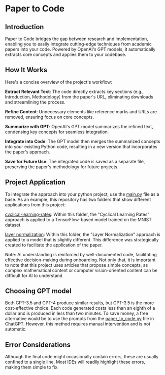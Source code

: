 <h1> Paper to Code </h2>


<h2> Introduction </h4>


Paper to Code bridges the gap between research and implementation, enabling you to easily integrate cutting-edge techniques from academic papers into your code. Powered by OpenAI's GPT models, it automatically extracts core concepts and applies them to your codebase.


<h2> How It Works </h4>

Here's a concise overview of the project's workflow:

**Extract Relevant Text**: The code directly extracts key sections (e.g., Introduction, Methodology) from the paper's URL, eliminating downloads and streamlining the process.

**Refine Content**: Unnecessary elements like reference marks and URLs are removed, ensuring focus on core concepts.

**Summarize with GPT**: OpenAI's GPT model summarizes the refined text, condensing key concepts for seamless integration.

**Integrate into Code**: The GPT model then merges the summarized concepts into your existing Python code, resulting in a new version that incorporates the paper's approach.

**Save for Future Use**: The integrated code is saved as a separate file, preserving the paper's methodology for future projects.


<h2> Project Application </h4>

To integrate the approach into your python project, use the [main.py](test/main.py) file as a base. As an example, this repository has two folders that show different applications from this project:

[cyclical-learning-rates](test/cyclical-learning-rates): Within this folder, the "Cyclical Learning Rates" approach is applied to a TensorFlow-based model trained on the MNIST dataset.

[layer normalization](test/layer-normalization): Within this folder, the "Layer Normalization" approach is applied to a model that is slightly different. This difference was strategically created to facilitate the application of the paper.

Note: AI understanding is reinforced by well-documented code, facilitating effective decision-making during onboarding. Not only that, it is important to note that this project uses articles that propose simple concepts, as complex mathematical content or computer vision-oriented content can be difficult for AI to understand.


<h2> Choosing GPT model </h4>

Both GPT-3.5 and GPT-4 produce similar results, but GPT-3.5 is the more cost-effective choice. Each code generated costs less than an eighth of a dollar and is produced in less than two minutes. To save money, a free alternative would be to use the prompts from the [paper_to_code.py](src/paper_to_code.py) file in ChatGPT. However, this method requires manual intervention and is not automatic.


<h2> Error Considerations </h4>

Although the final code might occasionally contain errors, these are usually confined to a single line. Most IDEs will readily highlight these errors, making them simple to fix.
